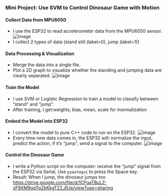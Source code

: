 ### Mini Project: Use SVM to Control Dinosaur Game with Motion
#### Collect Data from MPU6050
- I use the ESP32 to read accelerometer data from the MPU6050 sensor.
  ![image](https://github.com/user-attachments/assets/710f00ff-d440-4943-af21-3f01ba71db38)
- I collect 2 types of data (stand still (label=0), jump (label=1))
#### Data Processing & Visualization
- Merge the data into a single file.
- Plot a 2D graph to visualize whether the standing and jumping data are clearly separated.
  ![image](https://github.com/user-attachments/assets/9849b859-f10d-4208-92e2-2115bbd2e810)
#### Train the Model
- I use SVM or Logistic Regression to train a model to classify between “stand” and “jump”.
- After training, I get:weights, bias, mean, scale for mormalization
#### Embed the Model into ESP32
- I convert the model to pure C++ code to run on the ESP32.
![image](https://github.com/user-attachments/assets/608ad4aa-6607-4640-a6b9-8750d1f4a84b)
- Every time new data comes in, the ESP32 will: normalize the input, predict the action, if it’s “jump”, send a signal to the computer.
![image](https://github.com/user-attachments/assets/768968f8-e518-49f0-be33-2f61e4d1b7f5)
#### Control the Dinosaur Game
- I write a Python script on the computer: receive the “jump” signal from the ESP32 via Serial, Use ``pyautogui`` to press the Space key.
- Result: When I jump, the dinosaur jumps too
https://drive.google.com/file/d/1CFgaTBuLZ-zF9XM9gqTpZkKkgTZ2_6Ue/view?usp=sharing 

